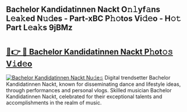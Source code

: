 ## Bachelor Kandidatinnen Nackt O𝚗𝚕yf𝚊ns L𝚎a𝚔ed N𝚞𝚍es - Part-xBC P𝚑𝚘tos Vi𝚍𝚎o - H𝚘𝚝 Part L𝚎a𝚔s 9jBMz

# <h2><a href="http://kf13hsy.oniu.top/?m=Bachelor+Kandidatinnen+Nackt">🔗👉 🔴 Bachelor Kandidatinnen Nackt P𝚑ot𝚘𝚜 V𝚒d𝚎o</a></h2>

[![Bachelor Kandidatinnen Nackt Nu𝚍e𝚜](https://i.imgur.com/0qMVB7G.gif)](http://kf13hsy.oniu.top/?m=Bachelor+Kandidatinnen+Nackt)
Digital trendsetter Bachelor Kandidatinnen Nackt, known for disseminating dance and lifestyle ideas, through performances and personal vlogs. Skilled musician Bachelor Kandidatinnen Nackt, celebrated for their exceptional talents and accomplishments in the realm of music.  
